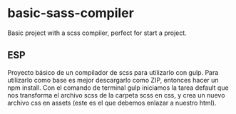 # basic-sass-compiler
Basic project with a scss compiler, perfect for start a project. 
## ESP

Proyecto básico de un compilador de scss para utilizarlo con gulp. 
Para utilizarlo como base es mejor descargarlo como ZIP, entonces hacer un npm install.
Con el comando de terminal gulp iniciamos la tarea default que nos transforma el archivo scss de la carpeta scss en css, y crea un nuevo archivo css en assets (este es el que debemos enlazar a nuestro html).

